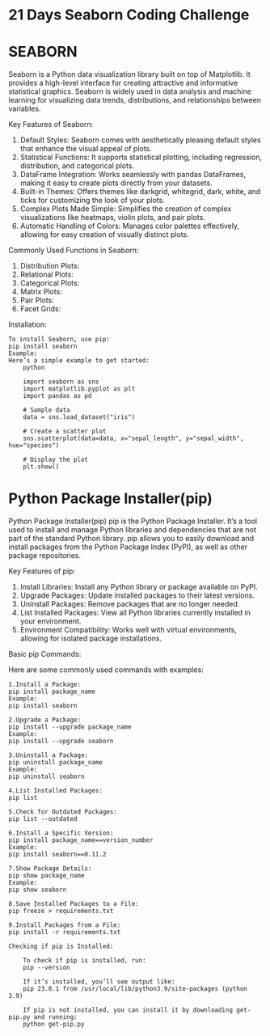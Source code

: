 # 21 Days Seaborn Coding Challenge

# SEABORN
Seaborn is a Python data visualization library built on top of Matplotlib. It provides a high-level interface for creating attractive and informative statistical graphics. Seaborn is widely used in data analysis and machine learning for visualizing data trends, distributions, and relationships between variables.

Key Features of Seaborn:

1.	Default Styles: Seaborn comes with aesthetically pleasing default styles that enhance the visual appeal of plots.
2.	Statistical Functions: It supports statistical plotting, including regression, distribution, and categorical plots.
3.	DataFrame Integration: Works seamlessly with pandas DataFrames, making it easy to create plots directly from your datasets.
4.	Built-in Themes: Offers themes like darkgrid, whitegrid, dark, white, and ticks for customizing the look of your plots.
5.	Complex Plots Made Simple: Simplifies the creation of complex visualizations like heatmaps, violin plots, and pair plots.
6.	Automatic Handling of Colors: Manages color palettes effectively, allowing for easy creation of visually distinct plots.

    
Commonly Used Functions in Seaborn:

1.	Distribution Plots:
2.	Relational Plots:
3.	Categorical Plots:
4.	Matrix Plots:
5.	Pair Plots:
6.	Facet Grids:

Installation:

    To install Seaborn, use pip:
    pip install seaborn
    Example:
    Here’s a simple example to get started:
        python

        import seaborn as sns
        import matplotlib.pyplot as plt
        import pandas as pd

        # Sample data
        data = sns.load_dataset("iris")

        # Create a scatter plot
        sns.scatterplot(data=data, x="sepal_length", y="sepal_width", hue="species")

        # Display the plot
        plt.show()

# Python Package Installer(pip)

Python Package Installer(pip)
pip is the Python Package Installer. It’s a tool used to install and manage Python libraries and dependencies that are not part of the standard Python library. pip allows you to easily download and install packages from the Python Package Index (PyPI), as well as other package repositories.

Key Features of pip:

1.	Install Libraries: Install any Python library or package available on PyPI.
2.	Upgrade Packages: Update installed packages to their latest versions.
3.	Uninstall Packages: Remove packages that are no longer needed.
4.	List Installed Packages: View all Python libraries currently installed in your environment.
5.	Environment Compatibility: Works well with virtual environments, allowing for isolated package installations.
   
Basic pip Commands:

Here are some commonly used commands with examples:

    1.Install a Package:
    pip install package_name
    Example:
    pip install seaborn

    2.Upgrade a Package:
    pip install --upgrade package_name
    Example:
    pip install --upgrade seaborn

    3.Uninstall a Package:
    pip uninstall package_name
    Example:
    pip uninstall seaborn

    4.List Installed Packages:
    pip list

    5.Check for Outdated Packages:
    pip list --outdated

    6.Install a Specific Version:
    pip install package_name==version_number
    Example:
    pip install seaborn==0.11.2

    7.Show Package Details:
    pip show package_name
    Example:
    pip show seaborn

    8.Save Installed Packages to a File:
    pip freeze > requirements.txt

    9.Install Packages from a File:
    pip install -r requirements.txt

    Checking if pip is Installed:

        To check if pip is installed, run:
        pip --version

        If it’s installed, you’ll see output like:
        pip 23.0.1 from /usr/local/lib/python3.9/site-packages (python 3.9)

        If pip is not installed, you can install it by downloading get-pip.py and running:
        python get-pip.py

